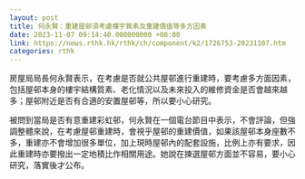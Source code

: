 ```yaml
---
layout: post
title: 何永賢：重建屋邨須考慮樓宇質素及重建價值等多方因素
date: 2023-11-07 09:14:40.000000000 +08:00
link: https://news.rthk.hk/rthk/ch/component/k2/1726753-20231107.htm
categories: rthk
---
```


房屋局局長何永賢表示，在考慮是否就公共屋邨進行重建時，要考慮多方面因素，包括屋邨本身的樓宇結構質素、老化情況以及未來投入的維修資金是否會越來越多；屋邨附近是否有合適的安置屋邨等，所以要小心研究。

被問到當局是否有意重建彩虹邨，何永賢在一個電台節目中表示，不會評論，但強調整體來說，在考慮屋邨重建時，會視乎屋邨的重建價值，如果該屋邨本身座數不多，重建亦不會增加很多單位，加上現時屋邨內的配套設施，比例上亦有要求，因此重建時亦要撥出一定地積比作相關用途。她說在揀選屋邨方面並不容易，要小心研究，落實後才公布。
